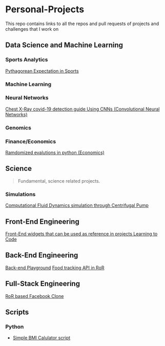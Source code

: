 # Personal-Projects
This repo contains links to all the repos and pull requests of projects and challenges that I work on

## Data Science and Machine Learning
### Sports Analytics
[Pythagorean Expectation in Sports](https://github.com/mcrd25/pythagexp-sports)

### Machine Learning

### Neural Networks
[Chest X-Ray covid-19 detection guide Using CNNs (Convolutional Neural Networks)](https://github.com/mcrd25/CNN-for-C19-chestxray-detection)

### Genomics

### Finance/Economics
[Ramdomized evalutions in python (Economics)](https://github.com/mcrd25/randomized-evaluations)

## Science
> Fundamental, science related projects.
### Simulations
[Computational Fluid Dynamics simulation through Centrifugal Pump](https://github.com/mcrd25/CFD-cpump)

## Front-End Engineering
[Front-End widgets that can be used as reference in projects Learning to Code](https://github.com/mcrd25/frontend-playground)

## Back-End Engineering
[Back-end Playground](https://github.com/mcrd25/backend-playground)
[Food tracking API in RoR](https://github.com/mcrd25/food-tracking-api)

## Full-Stack Engineering
[RoR based Facebook Clone](https://github.com/mcrd25/facebook-clone)

## Scripts
### Python
- [Simple BMI Calulator script](https://github.com/mcrd25/python_bmi_calculator)

